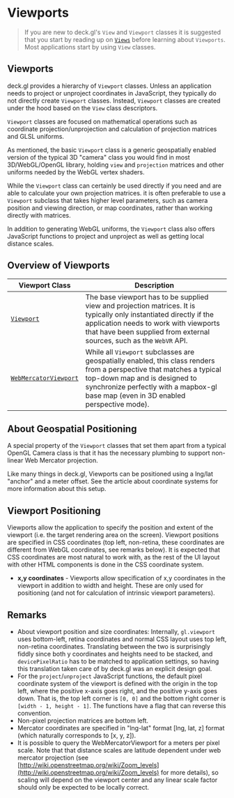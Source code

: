 # Viewports

> If you are new to deck.gl's `View` and `Viewport` classes it is suggested that you start by reading up on [`Views`](/docs/developer-guide/views.md) before learning about `Viewports`. Most applications start by using `View` classes.


## Viewports

deck.gl provides a hierarchy of `Viewport` classes. Unless an application needs to project or unproject coordinates in JavaScript, they typically do not directly create `Viewport` classes. Instead, `Viewport` classes are created under the hood based on the `View` class descriptors.

`Viewport` classes are focused on mathematical operations such as coordinate projection/unprojection and calculation of projection matrices and GLSL uniforms.

As mentioned, the basic `Viewport` class is a generic geospatially enabled version of the typical 3D "camera" class you would find in most 3D/WebGL/OpenGL library, holding `view` and `projection` matrices and other uniforms needed by the WebGL vertex shaders.

While the `Viewport` class can certainly be used directly if you need and are able to calculate your own projection matrices. it is often preferable to use a `Viewport` subclass that takes higher level parameters, such as camera position and viewing direction, or map coordinates, rather than working directly with matrices.

In addition to generating WebGL uniforms, the `Viewport` class also offers JavaScript functions to project and unproject as well as getting local distance scales.


## Overview of Viewports

| Viewport Class        | Description |
| ---                   | ---         |
| [`Viewport`](/docs/api-reference/viewport.md)            | The base viewport has to be supplied view and projection matrices. It is typically only instantiated directly if the application needs to work with viewports that have been supplied from external sources, such as the `WebVR` API. |
| [`WebMercatorViewport`](/docs/api-reference/web-mercator-viewport.md) | While all `Viewport` subclasses are geospatially enabled, this class renders from a perspective that matches a typical top-down map and is designed to synchronize perfectly with a mapbox-gl base map (even in 3D enabled perspective mode).


## About Geospatial Positioning

A special property of the `Viewport` classes that set them apart from a typical OpenGL Camera class is that it has the necessary plumbing to support non-linear Web Mercator projection.

Like many things in deck.gl, Viewports can be positioned using a lng/lat "anchor" and a meter offset. See the article about coordinate systems for more information about this setup.


## Viewport Positioning

Viewports allow the application to specify the position and extent of the viewport (i.e. the target rendering area on the screen). Viewport positions are specified in CSS coordinates (top left, non-retina, these coordinates are different from WebGL coordinates, see remarks below). It is expected that CSS coordinates are most natural to work with, as the rest of the UI layout with other HTML components is done in the CSS coordinate system.

* **x,y coordinates** - Viewports allow specification of x,y coordinates in the viewport in addition to width and height. These are only used for positioning (and not for calculation of intrinsic viewport parameters).


## Remarks

* About viewport position and size coordinates: Internally, `gl.viewport` uses bottom-left, retina coordinates and normal CSS layout uses top left, non-retina coordinates. Translating between the two is surprisingly fiddly since both y coordinates and heights need to be stacked, and `devicePixelRatio` has to be matched to application settings, so having this translation taken care of by deck.gl was an explicit design goal.
* For the `project`/`unproject` JavaScript functions, the default pixel coordinate system of the viewport is defined with the origin in the top left, where the positive x-axis goes right, and the positive y-axis goes down. That is, the top left corner is `[0, 0]` and the bottom right corner is `[width - 1, height - 1]`. The functions have a flag that can reverse this convention.
* Non-pixel projection matrices are bottom left.
* Mercator coordinates are specified in "lng-lat" format [lng, lat, z] format (which naturally corresponds to [x, y, z]).
* It is possible to query the WebMercatorViewport for a meters per pixel scale. Note that that distance scales are latitude dependent under web mercator projection (see [http://wiki.openstreetmap.org/wiki/Zoom_levels](http://wiki.openstreetmap.org/wiki/Zoom_levels) for more details), so scaling will depend on the viewport center and any linear scale factor should only be expected to be locally correct.
